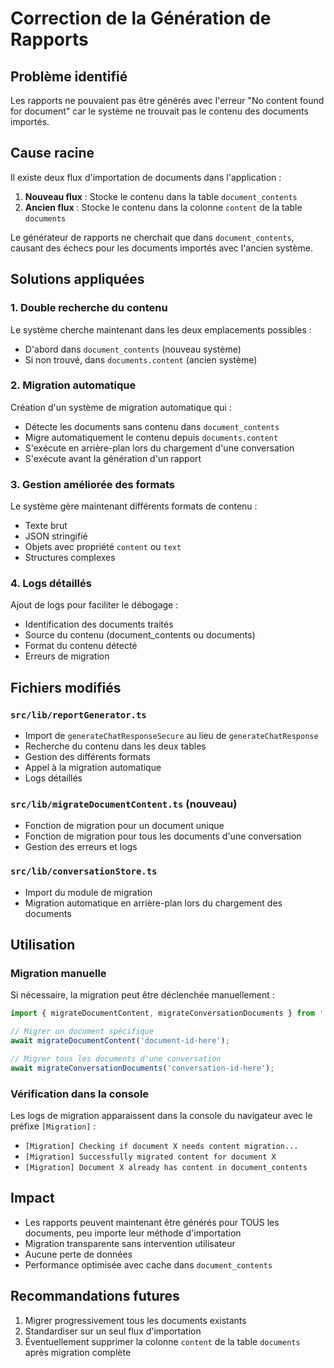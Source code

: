 # Correction de la Génération de Rapports

## Problème identifié
Les rapports ne pouvaient pas être générés avec l'erreur "No content found for document" car le système ne trouvait pas le contenu des documents importés.

## Cause racine
Il existe deux flux d'importation de documents dans l'application :
1. **Nouveau flux** : Stocke le contenu dans la table `document_contents`
2. **Ancien flux** : Stocke le contenu dans la colonne `content` de la table `documents`

Le générateur de rapports ne cherchait que dans `document_contents`, causant des échecs pour les documents importés avec l'ancien système.

## Solutions appliquées

### 1. Double recherche du contenu
Le système cherche maintenant dans les deux emplacements possibles :
- D'abord dans `document_contents` (nouveau système)
- Si non trouvé, dans `documents.content` (ancien système)

### 2. Migration automatique
Création d'un système de migration automatique qui :
- Détecte les documents sans contenu dans `document_contents`
- Migre automatiquement le contenu depuis `documents.content`
- S'exécute en arrière-plan lors du chargement d'une conversation
- S'exécute avant la génération d'un rapport

### 3. Gestion améliorée des formats
Le système gère maintenant différents formats de contenu :
- Texte brut
- JSON stringifié
- Objets avec propriété `content` ou `text`
- Structures complexes

### 4. Logs détaillés
Ajout de logs pour faciliter le débogage :
- Identification des documents traités
- Source du contenu (document_contents ou documents)
- Format du contenu détecté
- Erreurs de migration

## Fichiers modifiés

### `src/lib/reportGenerator.ts`
- Import de `generateChatResponseSecure` au lieu de `generateChatResponse`
- Recherche du contenu dans les deux tables
- Gestion des différents formats
- Appel à la migration automatique
- Logs détaillés

### `src/lib/migrateDocumentContent.ts` (nouveau)
- Fonction de migration pour un document unique
- Fonction de migration pour tous les documents d'une conversation
- Gestion des erreurs et logs

### `src/lib/conversationStore.ts`
- Import du module de migration
- Migration automatique en arrière-plan lors du chargement des documents

## Utilisation

### Migration manuelle
Si nécessaire, la migration peut être déclenchée manuellement :

```typescript
import { migrateDocumentContent, migrateConversationDocuments } from './lib/migrateDocumentContent';

// Migrer un document spécifique
await migrateDocumentContent('document-id-here');

// Migrer tous les documents d'une conversation
await migrateConversationDocuments('conversation-id-here');
```

### Vérification dans la console
Les logs de migration apparaissent dans la console du navigateur avec le préfixe `[Migration]` :
- `[Migration] Checking if document X needs content migration...`
- `[Migration] Successfully migrated content for document X`
- `[Migration] Document X already has content in document_contents`

## Impact
- Les rapports peuvent maintenant être générés pour TOUS les documents, peu importe leur méthode d'importation
- Migration transparente sans intervention utilisateur
- Aucune perte de données
- Performance optimisée avec cache dans `document_contents`

## Recommandations futures
1. Migrer progressivement tous les documents existants
2. Standardiser sur un seul flux d'importation
3. Éventuellement supprimer la colonne `content` de la table `documents` après migration complète
